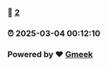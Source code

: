 
### :page_facing_up: [2](blogw.wsdtdlm.xyz/tag.html) 
### :alarm_clock: 2025-03-04 00:12:10 
### Powered by :heart: [Gmeek](https://github.com/Meekdai/Gmeek)

